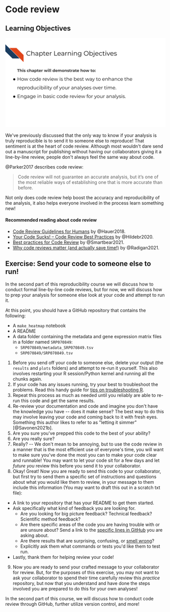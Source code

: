 


# Code review

## Learning Objectives

![](resources/images/09-code-review_files/figure-docx//1LMurysUhCjZb7DVF6KS9QmJ5NBjwWVjRn40MS9f2noE_gf8379bb805_0_6.png)

We've previously discussed that the only way to know if your analysis is truly reproducible is to send it to someone else to reproduce! That sentiment is at the heart of code review. Although most wouldn't dare send out a manuscript for publishing without having our collaborators giving it a line-by-line review, people don't always feel the same way about code.

@Parker2017 describes code review:

> Code review will not guarantee an accurate analysis, but it’s one of the most reliable ways of establishing one that is more accurate than before.

Not only does code review help boost the accuracy and reproducibility of the analysis, it also helps everyone involved in the process learn something new!

#### Recommended reading about code review

- [Code Review Guidelines for Humans](https://phauer.com/2018/code-review-guidelines/) by @Hauer2018.
- [Your Code Sucks! – Code Review Best Practices](https://quickbirdstudios.com/blog/code-review-best-practices-guidelines/) by @Hildebr2020.
- [Best practices for Code Review](https://smartbear.com/en/learn/code-review/best-practices-for-peer-code-review/) by @Smartbear2021.
- [Why code reviews matter (and actually save time!)](https://www.atlassian.com/agile/software-development/code-reviews) by @Radigan2021.

## Exercise: Send your code to someone else to run!

In the second part of this reproducibility course we will discuss how to conduct formal line-by-line code reviews, but for now, we will discuss how to prep your analysis for someone else look at your code and attempt to run it.  

At this point, you should have a GitHub repository that contains the following:  

- A `make_heatmap` notebook
- A README
- A data folder containing the metadata and gene expression matrix files in a folder named `SRP070849`:
   - `SRP070849/metadata_SRP070849.tsv`
   - `SRP070849/SRP070849.tsv`

1) Before you send off your code to someone else, delete your output (the `results` and `plots` folders) and attempt to re-run it yourself. This also involves restarting your R session/Python kernel and running all the chunks again.  
2) If your code has any issues running, try your best to troubleshoot the problems. Read this handy guide for [tips on troubleshooting R](https://github.com/AlexsLemonade/training-modules/blob/master/intro-to-R-tidyverse/00b-debugging_resources.md).
3) Repeat this process as much as needed until you reliably are able to re-run this code and get the same results.
4) Re-review your documentation and code and imagine you don't have the knowledge you have -- does it make sense? The best way to do this may involve leaving your code and coming back to it with fresh eyes. Something this author likes to refer to as "letting it simmer" [@Savonen2021b].
5) Are you sure you've prepped this code to the best of your ability?
6) Are you really sure?
7) Really? -- We don't mean to be annoying, but to use the code review in a manner that is the most efficient use of everyone's time, you will want to make sure you've done the most you can to make your code clear and runnable! You may want to let your code sit for a few days and let _future you_ review this before you send it to your collaborator.
8) Okay! Great! Now you are ready to send this code to your collaborator, but first try to send them a specific set of instructions and questions about what you would like them to review, in your message to them include this information (You may want to draft this out in a scratch txt file):

- A link to your repository that has your README to get them started.
- Ask specifically what kind of feedback you are looking for.
  - Are you looking for big picture feedback? Technical feedback? Scientific method feedback?
  - Are there specific areas of the code you are having trouble with or are unsure about? Send a link to the [specific lines in GitHub](https://stackoverflow.com/questions/23821235/how-to-link-to-specific-line-number-on-github) you are asking about.
  - Are there results that are surprising, confusing, or [smell wrong](https://github.com/jennybc/code-smells-and-feels#code-smells-and-feels)?
  - Explicitly ask them what commands or tests you'd like them to test run.
- Lastly, thank them for helping review your code!

9) Now you are ready to send your crafted message to your collaborator for review. But, for the purposes of this exercise, you may not want to ask your collaborator to spend their time carefully review this _practice_ repository, but now that you understand and have done the steps involved you are prepared to do this for your own analyses!

In the second part of this course, we will discuss how to conduct code review through GitHub, further utilize version control, and more!
